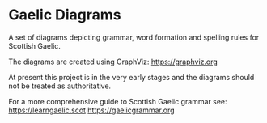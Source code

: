 Gaelic Diagrams
===============

A set of diagrams depicting grammar, word formation and spelling rules for Scottish Gaelic.

The diagrams are created using GraphViz: https://graphviz.org

At present this project is in the very early stages and the diagrams should not be treated as authoritative.

For a more comprehensive guide to Scottish Gaelic grammar see: 
https://learngaelic.scot
https://gaelicgrammar.org

